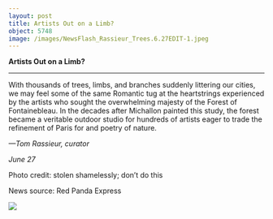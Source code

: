 ```yaml
---
layout: post
title: Artists Out on a Limb?
object: 5748
image: /images/NewsFlash_Rassieur_Trees.6.27EDIT-1.jpeg
---
```

**Artists Out on a Limb?**

****

With thousands of trees, limbs, and branches suddenly littering our cities, we may feel some of the same Romantic tug at the heartstrings experienced by the artists who sought the overwhelming majesty of the Forest of Fontainebleau. In the decades after Michallon painted this study, the forest became a veritable outdoor studio for hundreds of artists eager to trade the refinement of Paris for and poetry of nature.

*—Tom Rassieur, curator*

*June 27*

Photo credit: stolen shamelessly; don’t do this

News source: Red Panda Express

![]({{siteurl.base}}/images/NewsFlash_Rassieur_Trees.6.27EDIT-1.jpeg)
